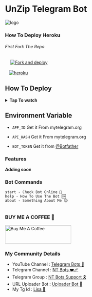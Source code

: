 # UnZip Telegram Bot


![logo](https://telegra.ph/file/dd1f5c456e1d5e9a7f8b4.jpg)




### How To Deploy Heroku

######          *First Fork The Repo*
            

  ㅤ <a href="https://github.com/LISA-KOREA/UnZip-Bot/fork"><img alt="Fork and deploy" src="https://img.shields.io/badge/-Fork%20And%20Deploy-black?style=for-the-badge&logo=github&logoColor=white"/></a> 

  ㅤ<a href="https://dashboard.heroku.com/new?template=https%3A%2F%2Fgithub.com%2FLISA-KOREA%2FUnZip-Bot"><img alt="heroku" src="https://img.shields.io/badge/-Deploy%20To%20Heroku-purple?style=for-the-badge&logo=heroku&logoColor=white"/></a> 
  

## How To Deploy

<b><details><summary>Tap To watch</summary>
Video soon


</b>
</details>

##

## Environment Variable

* `APP_ID` Get it From mytelegram.org

* `API_HASH` Get it From mytelegram.org

* `BOT_TOKEN` Get it from [@Botfather](https://t.me/botfather)

### Features

**Adding soon**

### Bot Commands 
```
start - Check Bot Online 🔔
help - How To Use The Bot 🆘
about - Something About Me 😌


```

### BUY ME A COFFEE 🥹
<a href="https://www.buymeacoffee.com/lisakorean" target="_blank"><img src="https://cdn.buymeacoffee.com/buttons/v2/arial-yellow.png" alt="Buy Me A Coffee" style="height: 60px !important;width: 217px !important;" ></a>

### My Community Details


- YouTube Channel : [Telegram Bots 🤖](https://youtube.com/@NTBOT?feature=shared)
- Telegram Channel : [NT Bots ❤️‍🩹](https://t.me/NT_BOT_CHANNEL)
- Telegram Group : [NT Bots Support 🎗️](https://t.me/NT_BOTS_SUPPORT)
- URL Uploader Bot : [Uploader Bot 🚀](https://t.me/UploadLinkToFileBot)
- My Tg Id : [Lisa 👑](https://t.me/LISA_FAN_LK)


